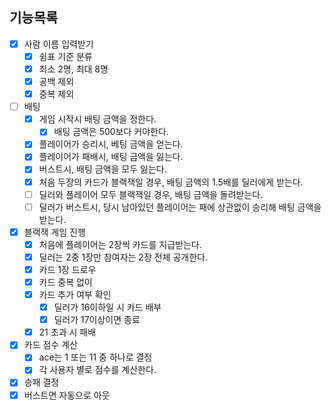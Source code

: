 ## 기능목록
- [x] 사람 이름 입력받기
  - [x] 쉼표 기준 분류
  - [x] 최소 2명, 최대 8명
  - [x] 공백 제외
  - [x] 중복 제외
- [ ] 배팅
  - [x] 게임 시작시 배팅 금액을 정한다.
    - [x] 배팅 금액은 500보다 커야한다.
  - [x] 플레이어가 승리시, 베팅 금액을 얻는다.
  - [x] 플레이어가 패배시, 배팅 금액을 잃는다.
  - [x] 버스트시, 배팅 금액을 모두 잃는다.
  - [x] 처음 두장의 카드가 블랙잭일 경우, 배팅 금액의 1.5배를 딜러에게 받는다.
  - [ ] 딜러와 플레이어 모두 블랙잭일 경우, 배팅 금액을 돌려받는다.
  - [ ] 딜러가 버스트시, 당시 남아있던 플레이어는 패에 상관없이 승리해 배팅 금액을 받는다.
- [x] 블랙잭 게임 진행
  - [x] 처음에 플레이어는 2장씩 카드를 지급받는다.
  - [x] 딜러는 2중 1장만 참여자는 2장 전체 공개한다.
  - [x] 카드 1장 드로우
  - [x] 카드 중복 없이
  - [x] 카드 추가 여부 확인
    - [x] 딜러가 16이하일 시 카드 배부
    - [x] 딜러가 17이상이면 종료
  - [x] 21 초과 시 패배
- [x] 카드 점수 계산
  - [x] ace는 1 또는 11 중 하나로 결정
  - [x] 각 사용자 별로 점수를 계산한다.
- [x] 승패 결정
- [x] 버스트면 자동으로 아웃
